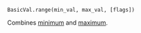 ```BasicVal.range(min_val, max_val, [flags])```

Combines [minimum](/docs/fieldval/BasicVal/minimum) and [maximum](/docs/fieldval/BasicVal/maximum).